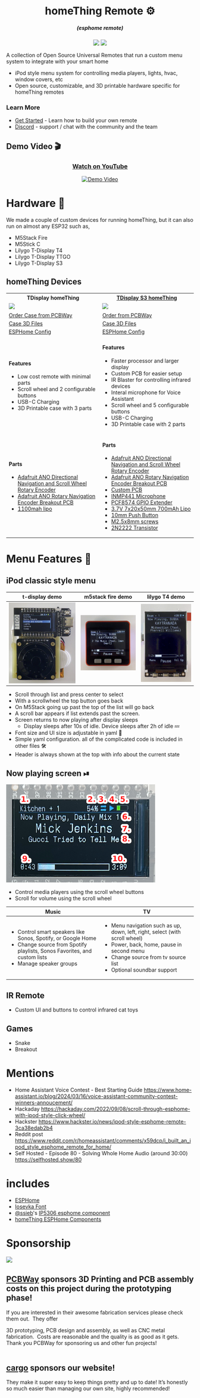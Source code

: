 
<h1 align = "center">homeThing Remote ⚙️</h1>
<h5 align = "center">(esphome remote)</h1>
<p align="center">
<a href="https://github.com/landonr/esphome-remote/stargazers"><img src="https://img.shields.io/github/stars/landonr/esphome-remote?style=for-the-badge"/></a>
<a href="https://discord.gg/BX6ZtGKHTy"><img src="https://img.shields.io/discord/1021434469917413498?style=for-the-badge"/></a>
</p>

A collection of Open Source Universal Remotes that run a custom menu system to integrate with your smart home

- iPod style menu system for controlling media players, lights, hvac, window covers, etc
- Open source, customizable, and 3D printable hardware specific for homeThing remotes

### Learn More
 - [Get Started](GettingStarted.md) - Learn how to build your own remote
 - [Discord](https://discord.gg/BX6ZtGKHTy) - support / chat with the community and the team
 
## Demo Video 🎬
<div align="center">
	<a href="https://youtu.be/5bx5w-n5c0Y">
		<h3>Watch on YouTube</h3>
		<img src="https://img.youtube.com/vi/5bx5w-n5c0Y/0.jpg" alt="Demo Video" />
	</a>
</div>

# Hardware 💪

We made a couple of custom devices for running homeThing, but it can also run on almost any ESP32 such as,
- M5Stack Fire
- M5Stick C
- Lilygo T-Display T4
- Lilygo T-Display TTGO
- Lilygo T-Display S3

## homeThing Devices
<table>
  <tr>
    <th>TDisplay homeThing</th>
    <th><a href="https://github.com/landonr/homeThing/tree/main/Case%20Design/tdisplay-s3">TDisplay S3 homeThing</a></th>
  </tr>
  <tr>
    <td><img src="https://github.com/landonr/homeThing/assets/2607659/4054f110-6d8d-4764-8aab-d7287209cb47" width="400"/></td>
    <td><img src="https://github.com/landonr/homeThing/assets/2607659/b19a5b39-b0dd-4bac-9803-df9a452ab56b" width="400"/></td>

  </tr>
  <tr>
    <td><a href="https://www.pcbway.com/project/shareproject/homeThing_V1_3_e3572f8f.html">Order Case from PCBWay</a></td>
    <td>
      <a href="https://www.pcbway.com/project/shareproject/homeThing_S3_2b3ac3ac.html">Order from PCBWay</a>
    </td>
  </tr>
  <tr>
    <td><a href="https://github.com/landonr/homeThing/tree/main/Case%20Design">Case 3D Files</a></td>
    <td><a href="https://github.com/landonr/homeThing/tree/main/Case%20Design">Case 3D Files</a></td>
  </tr>
  <tr>
    <td><a href="tdisplay-ipod.yaml">ESPHome Config</a></td>
    <td><a href="tdisplay-s3.yaml">ESPHome Config</a></td>
  </tr>
  <tr>
  	<td>
	<h4>Features</h4>
	<ul>
	<li>Low cost remote with minimal parts</li>
	<li>Scroll wheel and 2 configurable buttons</li>
	<li>USB-C Charging</li>
	<li>3D Printable case with 3 parts</li>
	</ul>
	</td>
  	<td>
	<h4>Features</h4>
	<ul>
	<li>Faster processor and larger display</li>
	<li>Custom PCB for easier setup</li>
	<li>IR Blaster for controlling infrared devices</li>
	<li>Interal microphone for Voice Assistant</li>
	<li>Scroll wheel and 5 configurable buttons</li>
	<li>USB-C Charging</li>
	<li>3D Printable case with 2 parts</li>
	</ul>
	</td>
  </tr>
  <tr>
  	<td>
	<h4>Parts</h4>
	<ul>
	<li><a href="https://www.adafruit.com/product/5001">Adafruit ANO Directional Navigation and Scroll Wheel Rotary Encoder</a></li>
	<li><a href="https://www.adafruit.com/product/5221">Adafruit ANO Rotary Navigation Encoder Breakout PCB</a></li>
	<li><a href="https://leeselectronic.com/en/product/88345-battery-rechargeable-li-poly-37v-1100mah-jst-zh.html">1100mah lipo</a></li>
	</ul>
	</td>
  	<td>
	<h4>Parts</h4>
	<ul>
	<li><a href="https://www.adafruit.com/product/5001">Adafruit ANO Directional Navigation and Scroll Wheel Rotary Encoder</a></li>
	<li><a href="https://www.adafruit.com/product/5221">Adafruit ANO Rotary Navigation Encoder Breakout PCB</a></li>
	<li><a href="https://www.adafruit.com/product/5221">Custom PCB</a></li>
	<li><a href="https://www.aliexpress.us/item/32962426410.html">INMP441 Microphone</a></li>
	<li><a href="https://leeselectronic.com/en/product/71446-ic-i-o-expander-for-i2c-8bit-pcf8574p.html">PCF8574 GPIO Extender</a></li>
	<li><a href="https://www.aliexpress.com/item/32835179410.html">3.7V 7x20x50mm 700mAh Lipo</a></li>
	<li><a href="https://leeselectronic.com/en/product/31231-tack-switch-6x6x10mm.html">10mm Push Button</a></li>
	<li><a href="https://leeselectronic.com/en/product/6049-6049BOLTM25100PCS.html">M2.5x8mm screws</a></li>
	<li><a href="https://leeselectronic.com/qc/product/7174-7174TRANSISTOR2N2222MPS2222ANPN5.html">2N2222 Transistor</a></li>
	</ul>
	</td>
  </tr>
</table>

# Menu Features 📝
## iPod classic style menu 
|t-display demo|m5stack fire demo|lilygo T4 demo|
|--|--|--|
|![Scroll Demo Gif](docs/scrollListSelectTDisplay.gif)|![Scroll List Fire Demo Gif](docs/m5stackFireDemo.gif)|![Lilygo T4 Demo](docs/t4Demo.gif)

- Scroll through list and press center to select
- With a scrollwheel the top button goes back
- On M5Stack going up past the top of the list will go back
- A scroll bar appears if list extends past the screen. 
- Screen returns to now playing after display sleeps
    - Display sleeps after 10s of idle. Device sleeps after 2h of idle 💤
- Font size and UI size is adjustable in yaml 🔨
- Simple yaml configuration. all of the complicated code is included in other files 🛠
- Header is always shown at the top with info about the current state

## Now playing screen ⏯
<img src="docs/nowPlayingOverlay.png"/>
<ul>
<li>Control media players using the scroll wheel buttons</li>
<li>Scroll for volume using the scroll wheel</li>
</ul>

|Music|TV|
|--|--|
|<ul><li>Control smart speakers like Sonos, Spotify, or Google Home</li><li>Change source from Spotify playlists, Sonos Favorites, and custom lists</li><li>Manage speaker groups</li></ul>|<ul><li>Menu navigation such as up, down, left, right, select (with scroll wheel)</li><li>Power, back, home, pause in second menu</li><li>Change source from tv source list</li><li>Optional soundbar support</li></ul>|

## IR Remote
<ul>
<li>Custom UI and buttons to control infrared cat toys</li>
</ul>

## Games
<ul>
<li>Snake</li>
<li>Breakout</li>
</ul>


# Mentions
- Home Assistant Voice Contest - Best Starting Guide https://www.home-assistant.io/blog/2024/03/16/voice-assistant-community-contest-winners-annoucement/
- Hackaday https://hackaday.com/2022/09/08/scroll-through-esphome-with-ipod-style-click-wheel/
- Hackster https://www.hackster.io/news/ipod-style-esphome-remote-3ca38edab2b4
- Reddit post https://www.reddit.com/r/homeassistant/comments/x59dcp/i_built_an_ipod_style_esphome_remote_for_home/
- Self Hosted - Episode 80 - Solving Whole Home Audio (around 30:00) https://selfhosted.show/80 

# includes
- <a href="https://esphome.io/">ESPHome</a>
- <a href="https://github.com/be5invis/Iosevka">Iosevka Font</a>
- [@ssieb](https://github.com/ssieb)'s <a href="https://github.com/ssieb/custom_components/tree/master/components/ip5306">IP5306 esphome component</a>
- <a href="https://github.com/landonr/esphome-components">homeThing ESPHome Components</a>

# Sponsorship

<img src="https://camo.githubusercontent.com/3fab6e1d2bd2504dd94cfc2927b151aee553c106eef66ef09e49bdcd4c1013dc/68747470733a2f2f63646e2e6861636b616461792e696f2f696d616765732f3838313032313637333238353832393239312e706e67" data-caption="PCBWay Logo" data-no-zoom="">

## [PCBWay](https://pcbway.com/g/Xymq6O "PCBWay") sponsors 3D Printing and PCB assembly costs on this project during the prototyping phase! 
If you are interested in their awesome fabrication services please check them out.&nbsp; They offer 

3D prototyping,&nbsp;PCB design and assembly, as well as CNC metal fabrication.&nbsp; Costs are reasonable and the quality is as good as it gets.&nbsp; Thank you PCBWay for sponsoring us and other fun projects!<br><br>

## [cargo](https://cargo.site/ "cargo.site") sponsors our website!

They make it super easy to keep things pretty and up to date! It’s honestly so much easier than managing our own site, highly recommended!
